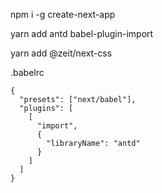 npm i -g create-next-app

yarn add antd babel-plugin-import 

yarn add @zeit/next-css

.babelrc
```text
{
  "presets": ["next/babel"],
  "plugins": [
    [
      "import",
      {
        "libraryName": "antd"
      }
    ]
  ]
}
```
